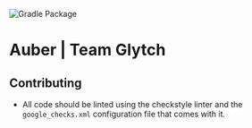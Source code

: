 ![Gradle Package](https://github.com/Team-Glytch/auber/workflows/Gradle%20Package/badge.svg)
# Auber | Team Glytch


## Contributing
- All code should be linted using the checkstyle linter and the `google_checks.xml` configuration file that comes with it.

